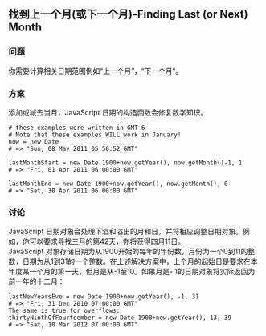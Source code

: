 ## 找到上一个月(或下一个月)-Finding Last (or Next) Month
### 问题
你需要计算相关日期范围例如“上一个月”，“下一个月”。
### 方案
添加或减去当月，JavaScript 日期的构造函数会修复数学知识。
```
# these examples were written in GMT-6
# Note that these examples WILL work in January!
now = new Date
# => "Sun, 08 May 2011 05:50:52 GMT"

lastMonthStart = new Date 1900+now.getYear(), now.getMonth()-1, 1
# => "Fri, 01 Apr 2011 06:00:00 GMT"

lastMonthEnd = new Date 1900+now.getYear(), now.getMonth(), 0
# => "Sat, 30 Apr 2011 06:00:00 GMT"
```
### 讨论
JavaScript 日期对象会处理下溢和溢出的月和日，并将相应调整日期对象。例如，你可以要求寻找三月的第42天，你将获得四月11日。  
JavaScript 对象存储日期为从1900开始的每年的年份数，月份为一个0到11的整数，日期为从1到31的一个整数。在上述解决方案中，上个月的起始日是要求在本年度某一个月的第一天，但月是从-1至10。如果月是- 1的日期对象将实际返回为前一年的十二月：  
```
lastNewYearsEve = new Date 1900+now.getYear(), -1, 31
# => "Fri, 31 Dec 2010 07:00:00 GMT"
The same is true for overflows:
thirtyNinthOfFourteember = new Date 1900+now.getYear(), 13, 39
# => "Sat, 10 Mar 2012 07:00:00 GMT"


